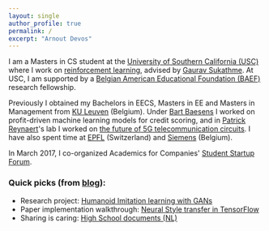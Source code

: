 ```yaml
---
layout: single
author_profile: true
permalink: /
excerpt: "Arnout Devos"
---
```


I am a Masters in CS student at the [University of Southern California (USC)](http://www.usc.edu) where I work on [reinforcement learning](https://arnoutdevos.github.io/research/#humanoid-imitation-learning-with-gans), advised by [Gaurav Sukathme](http://robotics.usc.edu/~gaurav/). At USC, I am supported by a [Belgian American Educational Foundation (BAEF)](http://www.baef.be) research fellowship.

Previously I obtained my Bachelors in EECS, Masters in EE and Masters in Management from [KU Leuven](https://www.kuleuven.be/english/) (Belgium). Under [Bart Baesens](https://feb.kuleuven.be/Bart.Baesens) I worked on profit-driven machine learning models for credit scoring, and in [Patrick Reynaert](http://homes.esat.kuleuven.be/~reynaert/)'s lab I worked on [the future of 5G telecommunication circuits](https://arnoutdevos.github.io/research/#multiphase-34-ghz-oscillator-for-5g). I have also spent time at [EPFL](https://epfl.ch/) (Switzerland) and [Siemens](https://www.siemens.com/be/en/home.html) (Belgium).

In March 2017, I co-organized Academics for Companies' [Student Startup Forum](https://arnoutdevos.github.io/Student-Startup-Forum-2017/).

### Quick picks (from [blog](https://arnoutdevos.github.io/archive/)):
- Research project: [Humanoid Imitation learning with GANs](https://arnoutdevos.github.io/Humanoid-Imitation-Learning-from-Diverse-Sources/)
- Paper implementation walkthrough: [Neural Style transfer in TensorFlow](https://arnoutdevos.github.io/A-Neural-Algorithm-of-Artistic-Style/)
- Sharing is caring: [High School documents (NL)](http://www.arnoutdevos.net/school.html)